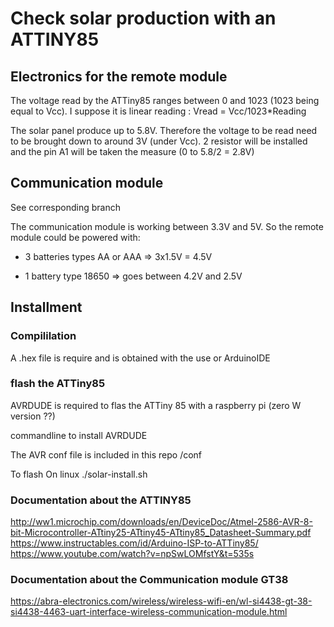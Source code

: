 # Check solar production with an ATTINY85
## Electronics for the remote module
The voltage read by the ATTiny85 ranges between 0 and 1023 (1023 being equal to Vcc). I suppose it is linear reading  : Vread = Vcc/1023*Reading

The solar panel produce up to 5.8V. Therefore the voltage to be read need to be brought down to around 3V (under Vcc). 2 resistor will be installed and the pin A1 will be taken the measure (0 to 5.8/2 = 2.8V)

## Communication module

See corresponding branch

The communication module is working between 3.3V and 5V. So the remote module could be powered with:

- 3 batteries types AA or AAA => 3x1.5V = 4.5V

- 1 battery type 18650 => goes between 4.2V and 2.5V


## Installment
### Compililation
A .hex file is require and is obtained with the use or ArduinoIDE

### flash the ATTiny85

AVRDUDE is required to flas the ATTiny 85 with a raspberry pi (zero W version ??)

commandline to install AVRDUDE

The AVR conf file is included in this repo
/conf

To flash
On linux ./solar-install.sh


### Documentation about the ATTINY85

http://ww1.microchip.com/downloads/en/DeviceDoc/Atmel-2586-AVR-8-bit-Microcontroller-ATtiny25-ATtiny45-ATtiny85_Datasheet-Summary.pdf
https://www.instructables.com/id/Arduino-ISP-to-ATTiny85/
https://www.youtube.com/watch?v=npSwLOMfstY&t=535s

### Documentation about the Communication module GT38
https://abra-electronics.com/wireless/wireless-wifi-en/wl-si4438-gt-38-si4438-4463-uart-interface-wireless-communication-module.html